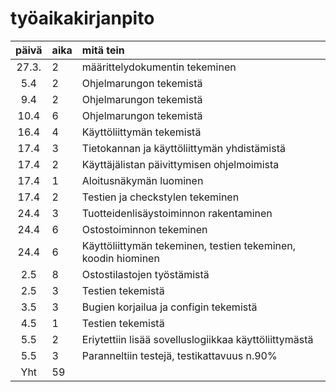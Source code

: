 # työaikakirjanpito

| päivä | aika | mitä tein  |
|:-----:|:----|  :------|
|27.3.| 2| määrittelydokumentin tekeminen|
|5.4| 2 | Ohjelmarungon tekemistä|
|9.4| 2 | Ohjelmarungon tekemistä|
|10.4| 6 | Ohjelmarungon tekemistä|
|16.4| 4 | Käyttöliittymän tekemistä|
|17.4| 3 | Tietokannan ja käyttöliittymän yhdistämistä|
|17.4| 2 | Käyttäjälistan päivittymisen ohjelmoimista|
|17.4| 1 | Aloitusnäkymän luominen|
|17.4| 2 | Testien ja checkstylen tekeminen|
|24.4| 3 | Tuotteidenlisäystoiminnon rakentaminen|
|24.4| 6 | Ostostoiminnon tekeminen|
|24.4| 6 | Käyttöliittymän tekeminen, testien tekeminen, koodin hiominen|
|2.5| 8 | Ostostilastojen työstämistä|
|2.5| 3 | Testien tekemistä|
|3.5| 3 | Bugien korjailua ja configin tekemistä|
|4.5| 1 | Testien tekemistä|
|5.5| 2 | Eriytettiin lisää sovelluslogiikkaa käyttöliittymästä |
|5.5| 3 | Paranneltiin testejä, testikattavuus n.90% |
|Yht| 59 | |
